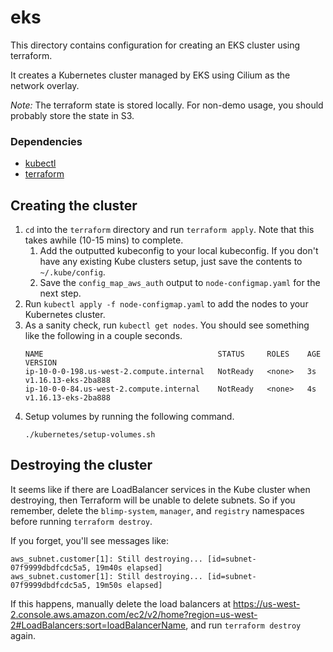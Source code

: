 # eks

This directory contains configuration for creating an EKS cluster using terraform.

It creates a Kubernetes cluster managed by EKS using Cilium as the network
overlay.

_Note:_ The terraform state is stored locally. For non-demo usage, you should
probably store the state in S3.

### Dependencies

* [kubectl](https://kubernetes.io/docs/tasks/tools/install-kubectl/)
* [terraform](https://www.terraform.io/downloads.html)

## Creating the cluster

1. `cd` into the `terraform` directory and  run `terraform apply`. Note that
   this takes awhile (10-15 mins) to complete.
   1. Add the outputted kubeconfig to your local kubeconfig. If you don't have
      any existing Kube clusters setup, just save the contents to
      `~/.kube/config`.
   1. Save the `config_map_aws_auth` output to `node-configmap.yaml` for the next step.
1. Run `kubectl apply -f node-configmap.yaml` to add the nodes to your Kubernetes cluster.
1. As a sanity check, run `kubectl get nodes`. You should see something like the following in a couple seconds.
   ```
   NAME                                       STATUS     ROLES    AGE   VERSION
   ip-10-0-0-198.us-west-2.compute.internal   NotReady   <none>   3s    v1.16.13-eks-2ba888
   ip-10-0-0-84.us-west-2.compute.internal    NotReady   <none>   4s    v1.16.13-eks-2ba888
   ```
1. Setup volumes by running the following command.
   ```
   ./kubernetes/setup-volumes.sh
   ```

<!--
TODO: Cilium isn't working reliably. It sometimes breaks networking on the node.
TODO: Add [helm](https://helm.sh/docs/helm/helm_install/) as a dependency.
1. Setup networking and volumes by running the following command.
   ```
   helm plugin install https://github.com/databus23/helm-diff
   helm repo add cilium https://helm.cilium.io/
   ./kubernetes/setup-volumes-and-cilium.sh
   ```
1. As a sanity check, run `kubectl get pods --all-namespaces`. You should eventually see something like this.
   ```
   NAMESPACE     NAME                              READY   STATUS    RESTARTS   AGE
   cni-cilium    cilium-jbh7p                      1/1     Running   0          2m48s
   cni-cilium    cilium-njnkh                      1/1     Running   0          2m48s
   cni-cilium    cilium-node-init-cgrl9            1/1     Running   0          2m48s
   cni-cilium    cilium-node-init-nz9qx            1/1     Running   0          2m48s
   cni-cilium    cilium-operator-95999cf55-cvz79   1/1     Running   2          2m48s
   kube-system   coredns-5946c5d67c-n9j4v          1/1     Running   0          8m38s
   kube-system   coredns-5946c5d67c-rz68n          1/1     Running   0          101s
   kube-system   kube-proxy-6mfqc                  1/1     Running   0          3m22s
   kube-system   kube-proxy-vqbxl                  1/1     Running   0          3m20s
   ```
-->

## Destroying the cluster

It seems like if there are LoadBalancer services in the Kube cluster when
destroying, then Terraform will be unable to delete subnets. So if you
remember, delete the `blimp-system`, `manager`, and `registry` namespaces
before running `terraform destroy`.

If you forget, you'll see messages like:

```
aws_subnet.customer[1]: Still destroying... [id=subnet-07f9999dbdfcdc5a5, 19m40s elapsed]
aws_subnet.customer[1]: Still destroying... [id=subnet-07f9999dbdfcdc5a5, 19m50s elapsed]
```

If this happens, manually delete the load balancers at
https://us-west-2.console.aws.amazon.com/ec2/v2/home?region=us-west-2#LoadBalancers:sort=loadBalancerName,
and run `terraform destroy` again.
